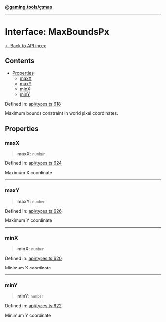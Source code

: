 [**@gaming.tools/gtmap**](README.md)

***

# Interface: MaxBoundsPx

[← Back to API index](./README.md)

## Contents

- [Properties](#properties)
  - [maxX](#maxx)
  - [maxY](#maxy)
  - [minX](#minx)
  - [minY](#miny)

Defined in: [api/types.ts:618](https://github.com/gamingtools/gt-map/blob/670061005a2701ff4986e8986471b4dd55d13ca7/packages/gtmap/src/api/types.ts#L618)

Maximum bounds constraint in world pixel coordinates.

## Properties

### maxX

> **maxX**: `number`

Defined in: [api/types.ts:624](https://github.com/gamingtools/gt-map/blob/670061005a2701ff4986e8986471b4dd55d13ca7/packages/gtmap/src/api/types.ts#L624)

Maximum X coordinate

***

### maxY

> **maxY**: `number`

Defined in: [api/types.ts:626](https://github.com/gamingtools/gt-map/blob/670061005a2701ff4986e8986471b4dd55d13ca7/packages/gtmap/src/api/types.ts#L626)

Maximum Y coordinate

***

### minX

> **minX**: `number`

Defined in: [api/types.ts:620](https://github.com/gamingtools/gt-map/blob/670061005a2701ff4986e8986471b4dd55d13ca7/packages/gtmap/src/api/types.ts#L620)

Minimum X coordinate

***

### minY

> **minY**: `number`

Defined in: [api/types.ts:622](https://github.com/gamingtools/gt-map/blob/670061005a2701ff4986e8986471b4dd55d13ca7/packages/gtmap/src/api/types.ts#L622)

Minimum Y coordinate
